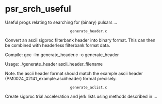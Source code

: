 # psr_srch_useful
Useful progs relating to searching for (binary) pulsars ...




                                  generate_header.c

Convert an ascii sigproc filterbank header into binary format. This can then be combined
with headerless filterbank format data. 

Compile: gcc -lm generate_header.c -o generate_header

Usage: ./generate_header ascii_header_filename

Note. the ascii header format should match the example ascii header (PM0024_02141_example.asciiheader) format precisely.

                                  generate_aclist.c

Create sigproc trial acceleration and jerk lists using methods described in ...
